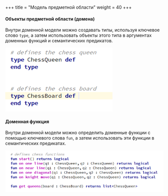 +++
title = "Модель предметной области"
weight = 40
+++

#### Объекты предметной области (домена)

Внутри доменной модели можно создавать типы, используя ключевое слово `type`, а затем использовать объекты этого типа в аргументах доменных функций и семантических предикатов.

![type](type.png)

#### Доменная функция

Внутри доменной модели можно определить доменные функции с помощью ключевого слова `fun`, а затем использовать эти функции в семантических предикатах.

![fun](fun.png)
